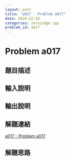 ```yaml
---
layout: post
title: "a017 - Problem a017"
date: 2024-12-20
categories: zerojudge cpp
problem_id: a017
---
```


# Problem a017

## 題目描述



## 輸入說明



## 輸出說明



## 解題連結

[a017 - Problem a017](https://zerojudge.tw/ShowProblem?problemid=a017)

## 解題思路

